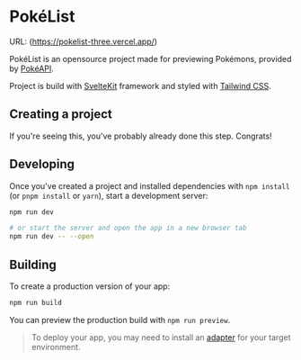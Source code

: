 # PokéList

URL: (https://pokelist-three.vercel.app/)

PokéList is an opensource project made for previewing Pokémons, provided by [PokéAPI](https://pokeapi.co/).
  
Project is build with [SvelteKit](https://kit.svelte.dev/) framework
and styled with [Tailwind CSS](https://tailwindcss.com/).

## Creating a project

If you're seeing this, you've probably already done this step. Congrats!


## Developing

Once you've created a project and installed dependencies with `npm install` (or `pnpm install` or `yarn`), start a development server:

```bash
npm run dev

# or start the server and open the app in a new browser tab
npm run dev -- --open
```

## Building

To create a production version of your app:

```bash
npm run build
```

You can preview the production build with `npm run preview`.

> To deploy your app, you may need to install an [adapter](https://kit.svelte.dev/docs/adapters) for your target environment.
